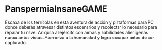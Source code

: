 # PanspermiaInsaneGAME
Escapa de los terrícolas en esta aventura de acción y plataformas para PC donde deberás atravesar distintos escenarios y recolectar lo necesario para reparar tu nave. Aniquila al ejército con armas y habilidades alienígenas nunca antes vistas. Aterroriza a la humanidad y logra escapar antes de ser capturado.

